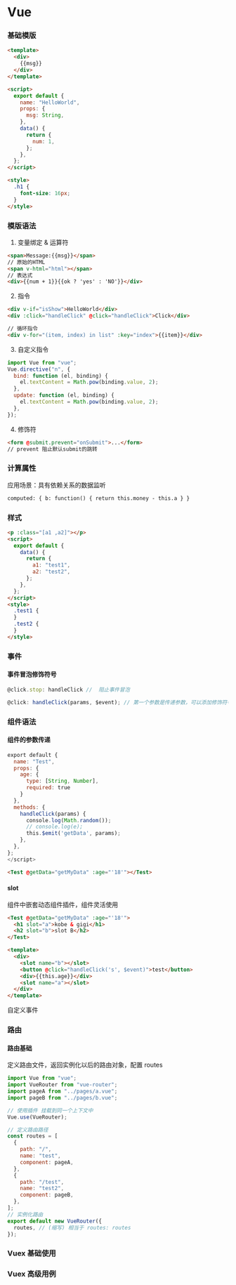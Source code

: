 # Vue

### 基础模版

```html
<template>
  <div>
    {{msg}}
  </div>
</template>

<script>
  export default {
    name: "HelloWorld",
    props: {
      msg: String,
    },
    data() {
      return {
        num: 1,
      };
    },
  };
</script>

<style>
  .h1 {
    font-size: 16px;
  }
</style>
```

### 模版语法

1. 变量绑定 & 运算符

```html
<span>Message:{{msg}}</span>
// 原始的HTML
<span v-html="html"></span>
// 表达式
<div>{{num + 1}}{{ok ? 'yes' : 'NO'}}</div>
```

2. 指令

```html
<div v-if="isShow">HelloWorld</div>
<div :click="handleClick" @click="handleClick">Click</div>

// 循环指令
<div v-for="(item, index) in list" :key="index">{{item}}</div>
```

3. 自定义指令

```javascript
import Vue from "vue";
Vue.directive("n", {
  bind: function (el, binding) {
    el.textContent = Math.pow(binding.value, 2);
  },
  update: function (el, binding) {
    el.textContent = Math.pow(binding.value, 2);
  },
});
```

4. 修饰符

```html
<form @submit.prevent="onSubmit">...</form>
// prevent 阻止默认submit的跳转
```

### 计算属性

应用场景：具有依赖关系的数据监听

```html
computed: { b: function() { return this.money - this.a } }
```

### 样式

```html
<p :class="[a1 ,a2]"></p>
<script>
  export default {
    data() {
      return {
        a1: "test1",
        a2: "test2",
      };
    },
  };
</script>
<style>
  .test1 {
  }
  .test2 {
  }
</style>
```

### 事件

#### 事件冒泡修饰符号

```javascript
@click.stop: handleClick //  阻止事件冒泡

@click: handleClick(params, $event); // 第一个参数是传递参数，可以添加修饰符号$event 传递事件Event
```

### 组件语法

#### 组件的参数传递

```javascript
export default {
  name: "Test",
  props: {
    age: {
      type: [String, Number],
      required: true
    }
  },
  methods: {
    handleClick(params) {
      console.log(Math.random());
      // console.log(e);
      this.$emit('getData', params);
    },
  },
};
</script>
```

```html
<Test @getData="getMyData" :age="'18'"></Test>
```

#### slot

组件中嵌套动态组件插件，组件灵活使用

```html
<Test @getData="getMyData" :age="'18'">
  <h1 slot="a">kobe & gigi</h1>
  <h2 slot="b">slot B</h2>
</Test>
```

```html
<template>
  <div>
    <slot name="b"></slot>
    <button @click="handleClick('s', $event)">test</button>
    <div>{{this.age}}</div>
    <slot name="a"></slot>
  </div>
</template>
```

自定义事件

### 路由

#### 路由基础

定义路由文件，返回实例化以后的路由对象，配置 routes

```javascript
import Vue from "vue";
import VueRouter from "vue-router";
import pageA from "../pages/a.vue";
import pageB from "../pages/b.vue";

// 使用插件 挂载到同一个上下文中
Vue.use(VueRouter);

// 定义路由路径
const routes = [
  {
    path: "/",
    name: "test",
    component: pageA,
  },
  {
    path: "/test",
    name: "test2",
    component: pageB,
  },
];
// 实例化路由
export default new VueRouter({
  routes, // (缩写) 相当于 routes: routes
});
```

### Vuex 基础使用

### Vuex 高级用例
